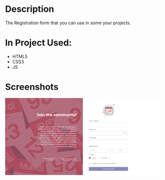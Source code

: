 # Description

The Registration form that you can use in some your projects.

# In Project Used:

-   HTML5
-   CSS3
-   JS

# Screenshots

![Screenshot](screenshots/screenshot-1.png?raw=true 'Screenshot')
